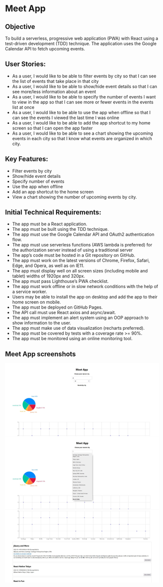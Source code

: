# Meet App

## Objective 
To build a serverless, progressive web application (PWA) with React using a test-driven development (TDD) technique. The application uses the Google Calendar API to fetch upcoming events.

## User Stories: 
- As a user, I would like to be able to filter events by city so that I can see the list of events that take place in that city 
- As a user, I would like to be able to show/hide event details so that I can see more/less information about an event
- As a user, I would like to be able to specify the number of events I want to view in the app so that I can see more or fewer events in the events list at once
- As a user, I would like to be able to use the app when offline so that I can see the events I viewed the last time I was online
- As a user, I would like to be able to add the app shortcut to my home screen so that I can open the app faster
- As a user, I would like to be able to see a chart showing the upcoming events in each city so that I know what events are organized in which city.  

## Key Features: 
- Filter events by city 
- Show/hide event details 
- Specify number of events 
- Use the app when offline 
- Add an app shortcut to the home screen 
- View a chart showing the number of upcoming events by city.

## Initial Technical Requirements: 
- The app must be a React application. 
- The app must be built using the TDD technique. 
- The app must use the Google Calendar API and OAuth2 authentication flow.
- The app must use serverless functions (AWS lambda is preferred) for the authorization server instead of using a traditional server
- The app’s code must be hosted in a Git repository on GitHub. 
- The app must work on the latest versions of Chrome, Firefox, Safari, Edge, and Opera, as well as on IE11. 
- The app must display well on all screen sizes (including mobile and tablet) widths of 1920px and 320px. 
- The app must pass Lighthouse’s PWA checklist. 
- The app must work offline or in slow network conditions with the help of a service worker. 
- Users may be able to install the app on desktop and add the app to their home screen on mobile. 
- The app must be deployed on GitHub Pages. 
- The API call must use React axios and async/await. 
- The app must implement an alert system using an OOP approach to show information to the user. 
- The app must make use of data visualization (recharts preferred). 
- The app must be covered by tests with a coverage rate >= 90%. 
- The app must be monitored using an online monitoring tool.

## Meet App screenshots

![Livescreen](src/img/Meet_App_livescreen_0.jpg)
![Livescreen](src/img/Meet_App_livescreen_1.jpg)
![Livescreen](src/img/Meet_App_livescreen_2.jpg)